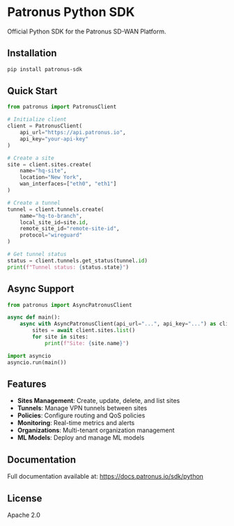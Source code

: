 # Patronus Python SDK

Official Python SDK for the Patronus SD-WAN Platform.

## Installation

```bash
pip install patronus-sdk
```

## Quick Start

```python
from patronus import PatronusClient

# Initialize client
client = PatronusClient(
    api_url="https://api.patronus.io",
    api_key="your-api-key"
)

# Create a site
site = client.sites.create(
    name="hq-site",
    location="New York",
    wan_interfaces=["eth0", "eth1"]
)

# Create a tunnel
tunnel = client.tunnels.create(
    name="hq-to-branch",
    local_site_id=site.id,
    remote_site_id="remote-site-id",
    protocol="wireguard"
)

# Get tunnel status
status = client.tunnels.get_status(tunnel.id)
print(f"Tunnel status: {status.state}")
```

## Async Support

```python
from patronus import AsyncPatronusClient

async def main():
    async with AsyncPatronusClient(api_url="...", api_key="...") as client:
        sites = await client.sites.list()
        for site in sites:
            print(f"Site: {site.name}")

import asyncio
asyncio.run(main())
```

## Features

- **Sites Management**: Create, update, delete, and list sites
- **Tunnels**: Manage VPN tunnels between sites
- **Policies**: Configure routing and QoS policies
- **Monitoring**: Real-time metrics and alerts
- **Organizations**: Multi-tenant organization management
- **ML Models**: Deploy and manage ML models

## Documentation

Full documentation available at: https://docs.patronus.io/sdk/python

## License

Apache 2.0
